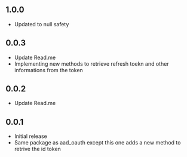 ## 1.0.0

* Updated to null safety

## 0.0.3

* Update Read.me
* Implementing new methods to retrieve refresh toekn and other informations from the token

## 0.0.2

* Update Read.me

## 0.0.1

* Initial release 
* Same package as aad_oauth except this one adds a new method to retrive the id token
